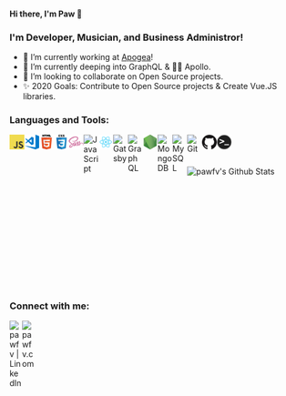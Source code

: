 #### Hi there, I'm Paw 👋

### I'm Developer, Musician, and Business Administror!

- 🔨 I’m currently working at [Apogea](https://apogeaconsulting.com)!
- 📖 I’m currently deeping into GraphQL &  👨‍🚀 Apollo.
- 🤝 I’m looking to collaborate on Open Source projects.
- ✨ 2020 Goals: Contribute to Open Source projects & Create Vue.JS libraries.




### Languages and Tools:

<img align="left" alt="JavaScript" width="26px" src="https://raw.githubusercontent.com/github/explore/80688e429a7d4ef2fca1e82350fe8e3517d3494d/topics/javascript/javascript.png" />
<img align="left" alt="Visual Studio Code" width="26px" src="https://raw.githubusercontent.com/github/explore/80688e429a7d4ef2fca1e82350fe8e3517d3494d/topics/visual-studio-code/visual-studio-code.png" />
<img align="left" alt="HTML5" width="26px" src="https://raw.githubusercontent.com/github/explore/80688e429a7d4ef2fca1e82350fe8e3517d3494d/topics/html/html.png" />
<img align="left" alt="CSS3" width="26px" src="https://raw.githubusercontent.com/github/explore/80688e429a7d4ef2fca1e82350fe8e3517d3494d/topics/css/css.png" />
<img align="left" alt="Sass" width="26px" src="https://raw.githubusercontent.com/github/explore/80688e429a7d4ef2fca1e82350fe8e3517d3494d/topics/sass/sass.png" />
<img align="left" alt="JavaScript" width="26px" src="https://vuejs.org/images/logo.png" />
<img align="left" alt="React" width="26px" src="https://raw.githubusercontent.com/github/explore/80688e429a7d4ef2fca1e82350fe8e3517d3494d/topics/react/react.png" />
<img align="left" alt="Gatsby" width="26px" src="https://upload.wikimedia.org/wikipedia/commons/4/4c/Typescript_logo_2020.svg" />
<img align="left" alt="GraphQL" width="26px" src="https://graphql.org/img/logo.svg" />
<img align="left" alt="Node.js" width="26px" src="https://raw.githubusercontent.com/github/explore/80688e429a7d4ef2fca1e82350fe8e3517d3494d/topics/nodejs/nodejs.png" />
<img align="left" alt="MongoDB" width="26px" src="https://victorroblesweb.es/wp-content/uploads/2016/11/mongodb.png" />
<img align="left" alt="MySQL" width="26px" src="https://www.freepnglogos.com/uploads/logo-mysql-png/logo-mysql-mysql-logo-png-images-are-download-crazypng-21.png" />
<img align="left" alt="Git" width="26px" src="https://cdn.iconscout.com/icon/free/png-256/git-18-1175219.png" />
<img align="left" alt="GitHub" width="26px" src="https://raw.githubusercontent.com/github/explore/78df643247d429f6cc873026c0622819ad797942/topics/github/github.png" />
<img align="left" alt="HTML5" width="26px" src="https://raw.githubusercontent.com/github/explore/80688e429a7d4ef2fca1e82350fe8e3517d3494d/topics/terminal/terminal.png" />

## <br/>

<img align="left" alt="pawfv's Github Stats" src="https://github-readme-stats.vercel.app/api?username=PawFV&show_icons=true&hide_border=true" />

## <br/> <br/> <br/> <br/> <br/> <br/> <br/> <br/>

### Connect with me:

[<img align="left" alt="pawfv | LinkedIn" width="22px" src="https://upload.wikimedia.org/wikipedia/commons/thumb/c/ca/LinkedIn_logo_initials.png/600px-LinkedIn_logo_initials.png" />][linkedin]
[<img align="left" alt="pawfv.com" width="22px" src="https://www.freepngimg.com/thumb/world_wide_web/24850-9-world-wide-web-clipart.png" />][website]

<br/>

[website]: https://paw-webdev.web.app/
[linkedin]: https://www.linkedin.com/in/pau-pregoni-juan-b479b617a/
